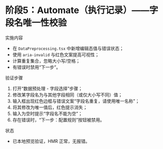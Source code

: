# 阶段5：Automate（执行记录）——字段名唯一性校验

实施内容
- 在 `DataPreprocessing.tsx` 中新增编辑态值与错误状态；
- 使用 `aria-invalid` 与红色文案提高可视性；
- 计算重复集合，忽略大小写/空格；
- 有错误时禁用“下一步”。

验证步骤
1. 打开“数据预处理 - 字段选择”步骤；
2. 修改某字段名为与其他字段相同（或仅大小写不同）值；
3. 输入框出现红色边框与错误文案“字段名重复，请使用唯一名称”；
4. 将其修改为唯一值后，红色提示消失；
5. 输入为空时提示“字段名不能为空”；
6. 存在错误时，“下一步：配置规则”按钮被禁用。

状态
- 已本地预览验证，HMR 正常，无报错。